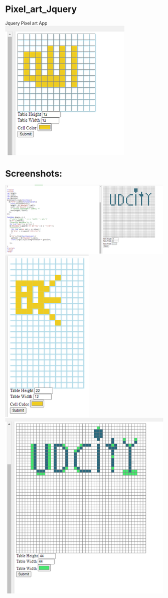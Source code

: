 # Pixel_art_Jquery
Jquery Pixel art App
<img src="like.PNG">

# Screenshots:
<img src="app_j.PNG">
<img src="jq.PNG">
<img src="Jquery.PNG">
